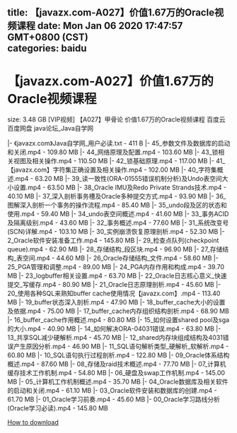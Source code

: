 
title: 【javazx.com-A027】价值1.67万的Oracle视频课程
date: Mon Jan 06 2020 17:47:57 GMT+0800 (CST)    
categories: baidu
---

# 【javazx.com-A027】价值1.67万的Oracle视频课程
size: 3.48 GB
 [VIP视频] 【A027】甲骨论 价值1.67万的Oracle视频课程 百度云 百度网盘 java论坛_Java自学网
 
|- 《javazx.com》Java自学网_用户必读.txt - 411 B
|- 45_参数文件及数据库的启动和关闭.mp4 - 109.80 MB
|- 44_网络原理及配置.mp4 - 103.60 MB
|- 43_锁相关视图及相关操作.mp4 - 110.50 MB
|- 42_锁基础原理.mp4 - 117.00 MB
|- 41_【javazx.com】字符集正确设置及相关操作.mp4 - 102.00 MB
|- 40_字符集概述.mp4 - 63.20 MB
|- 39_读一致性(ORA-01555错误机制分析)及Undo表空间大小设置.mp4 - 63.50 MB
|- 38_Oracle IMU及Redo Private Strands技术.mp4 - 40.10 MB
|- 37_深入剖析事务槽及Oracle多种提交方式.mp4 - 93.90 MB
|- 36_图解深入剖析一个事务的操作流程.mp4 - 85.40 MB
|- 35_undo段及区的状态和使用.mp4 - 59.40 MB
|- 34_undo表空间概述.mp4 - 41.60 MB
|- 33_事务ACID及隔离级别.mp4 - 43.60 MB
|- 32_事务概述.mp4 - 77.60 MB
|- 31_系统改变号(SCN)详解.mp4 - 103.10 MB
|- 30_实例崩溃恢复原理剖析.mp4 - 52.30 MB
|- 2_Oracle软件安装准备工作.mp4 - 145.80 MB
|- 29_检查点队列(checkpoint queue).mp4 - 62.90 MB
|- 28_存储结构_段区块.mp4 - 96.90 MB
|- 27_存储结构_表空间.mp4 - 44.60 MB
|- 26_Oracle存储结构_文件.mp4 - 58.60 MB
|- 25_PGA管理和调整.mp4 - 89.00 MB
|- 24_PGA内存作用和构成.mp4 - 39.70 MB
|- 23_logbuffer相关设置.mp4 - 63.70 MB
|- 22_Oracle日志核心意义_快速提交_写缓存.mp4 - 80.90 MB
|- 21_Oracle日志原理剖析.mp4 - 45.60 MB
|- 20_使用各种SQL来熟知buffer cache使用情况【javazx.com】.mp4 - 113.40 MB
|- 19_buffer状态深入剖析.mp4 - 47.90 MB
|- 18_buffer_cache大小的设置及依据.mp4 - 75.00 MB
|- 17_buffer_cache内存组织结构剖析.mp4 - 68.90 MB
|- 16_buffer_cache作用概述.mp4 - 80.80 MB
|- 15_如何设置shared pool及sga的大小.mp4 - 40.90 MB
|- 14_如何解决ORA-04031错误.mp4 - 63.80 MB
|- 13_共享SQL减少硬解析.mp4 - 45.70 MB
|- 12_shared内存块组成结构及4031错误产生原因分析.mp4 - 46.90 MB
|- 11_SQL语句解析类型_硬解析_软解析.mp4 - 60.80 MB
|- 10_SQL语句执行过程剖析.mp4 - 122.80 MB
|- 09_Oracle体系结构概述.mp4 - 87.60 MB
|- 08_存储及raid技术概述.mp4 - 77.70 MB
|- 07_计算机缓存技术工作机制.mp4 - 54.80 MB
|- 06_硬盘及swap工作机制.mp4 - 145.00 MB
|- 05_计算机工作机制概述.mp4 - 35.70 MB
|- 04_Oracle数据库及相关软件的启动和关闭.mp4 - 61.10 MB
|- 03_Oracle软件安装和数据库的创建.mp4 - 61.70 MB
|- 01_Oracle学习前奏.mp4 - 45.60 MB
|- 00_Oracle学习路线分析(Oracle学习必读).mp4 - 145.80 MB

[How to download](https://bpcam.bemobtrk.com/go/2ceec3aa-1ca2-46d6-b9ff-aaa5c184517c?jno=3808)